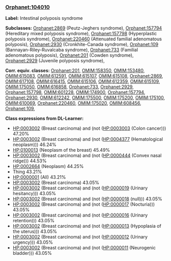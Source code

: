 
### [Orphanet:104010](http://www.orpha.net/ORDO/Orphanet_104010)
**Label:** Intestinal polyposis syndrome

**Subclasses:** [Orphanet:2869](http://www.orpha.net/ORDO/Orphanet_2869) (Peutz-Jeghers syndrome), [Orphanet:157794](http://www.orpha.net/ORDO/Orphanet_157794) (Hereditary mixed polyposis syndrome), [Orphanet:157798](http://www.orpha.net/ORDO/Orphanet_157798) (Hyperplastic polyposis syndrome), [Orphanet:220460](http://www.orpha.net/ORDO/Orphanet_220460) (Attenuated familial adenomatous polyposis), [Orphanet:2930](http://www.orpha.net/ORDO/Orphanet_2930) (Cronkhite-Canada syndrome), [Orphanet:109](http://www.orpha.net/ORDO/Orphanet_109) (Bannayan-Riley-Ruvalcaba syndrome), [Orphanet:733](http://www.orpha.net/ORDO/Orphanet_733) (Familial adenomatous polyposis), [Orphanet:201](http://www.orpha.net/ORDO/Orphanet_201) (Cowden syndrome), [Orphanet:2929](http://www.orpha.net/ORDO/Orphanet_2929) (Juvenile polyposis syndrome), 

**Corr. equiv. classes:** [Orphanet:201](http://www.orpha.net/ORDO/Orphanet_201), [OMIM:158350](http://purl.obolibrary.org/obo/OMIM_158350), [OMIM:153480](http://purl.obolibrary.org/obo/OMIM_153480), [OMIM:615083](http://purl.obolibrary.org/obo/OMIM_615083), [OMIM:612591](http://purl.obolibrary.org/obo/OMIM_612591), [OMIM:615107](http://purl.obolibrary.org/obo/OMIM_615107), [OMIM:615108](http://purl.obolibrary.org/obo/OMIM_615108), [Orphanet:2869](http://www.orpha.net/ORDO/Orphanet_2869), [OMIM:617108](http://purl.obolibrary.org/obo/OMIM_617108), [OMIM:616415](http://purl.obolibrary.org/obo/OMIM_616415), [OMIM:615106](http://purl.obolibrary.org/obo/OMIM_615106), [OMIM:612359](http://purl.obolibrary.org/obo/OMIM_612359), [OMIM:615109](http://purl.obolibrary.org/obo/OMIM_615109), [OMIM:175050](http://purl.obolibrary.org/obo/OMIM_175050), [OMIM:616858](http://purl.obolibrary.org/obo/OMIM_616858), [Orphanet:733](http://www.orpha.net/ORDO/Orphanet_733), [Orphanet:2929](http://www.orpha.net/ORDO/Orphanet_2929), [Orphanet:157798](http://www.orpha.net/ORDO/Orphanet_157798), [OMIM:601228](http://purl.obolibrary.org/obo/OMIM_601228), [OMIM:174900](http://purl.obolibrary.org/obo/OMIM_174900), [Orphanet:157794](http://www.orpha.net/ORDO/Orphanet_157794), [Orphanet:2930](http://www.orpha.net/ORDO/Orphanet_2930), [OMIM:612242](http://purl.obolibrary.org/obo/OMIM_612242), [OMIM:175500](http://purl.obolibrary.org/obo/OMIM_175500), [OMIM:175200](http://purl.obolibrary.org/obo/OMIM_175200), [OMIM:175100](http://purl.obolibrary.org/obo/OMIM_175100), [OMIM:610069](http://purl.obolibrary.org/obo/OMIM_610069), [Orphanet:220460](http://www.orpha.net/ORDO/Orphanet_220460), [OMIM:175020](http://purl.obolibrary.org/obo/OMIM_175020), [OMIM:608456](http://purl.obolibrary.org/obo/OMIM_608456), [Orphanet:109](http://www.orpha.net/ORDO/Orphanet_109), 

**Class expressions from DL-Learner:**

- [HP:0003002](http://purl.obolibrary.org/obo/HP_0003002) (Breast carcinoma) and (not ([HP:0003003](http://purl.obolibrary.org/obo/HP_0003003) (Colon cancer))) 47.20%
- [HP:0003002](http://purl.obolibrary.org/obo/HP_0003002) (Breast carcinoma) and (not ([HP:0004377](http://purl.obolibrary.org/obo/HP_0004377) (Hematological neoplasm))) 46.24%
- [HP:0100013](http://purl.obolibrary.org/obo/HP_0100013) (Neoplasm of the breast) 45.49%
- [HP:0003002](http://purl.obolibrary.org/obo/HP_0003002) (Breast carcinoma) and (not ([HP:0000444](http://purl.obolibrary.org/obo/HP_0000444) (Convex nasal ridge))) 44.53%
- [HP:0002664](http://purl.obolibrary.org/obo/HP_0002664) (Neoplasm) 44.25%
- Thing 43.21%
- [HP:0000001](http://purl.obolibrary.org/obo/HP_0000001) (All) 43.21%
- [HP:0003002](http://purl.obolibrary.org/obo/HP_0003002) (Breast carcinoma) 43.05%
- [HP:0003002](http://purl.obolibrary.org/obo/HP_0003002) (Breast carcinoma) and (not ([HP:0000019](http://purl.obolibrary.org/obo/HP_0000019) (Urinary hesitancy))) 43.05%
- [HP:0003002](http://purl.obolibrary.org/obo/HP_0003002) (Breast carcinoma) and (not ([HP:0000018](http://purl.obolibrary.org/obo/HP_0000018) (null))) 43.05%
- [HP:0003002](http://purl.obolibrary.org/obo/HP_0003002) (Breast carcinoma) and (not ([HP:0000017](http://purl.obolibrary.org/obo/HP_0000017) (Nocturia))) 43.05%
- [HP:0003002](http://purl.obolibrary.org/obo/HP_0003002) (Breast carcinoma) and (not ([HP:0000016](http://purl.obolibrary.org/obo/HP_0000016) (Urinary retention))) 43.05%
- [HP:0003002](http://purl.obolibrary.org/obo/HP_0003002) (Breast carcinoma) and (not ([HP:0000013](http://purl.obolibrary.org/obo/HP_0000013) (Hypoplasia of the uterus))) 43.05%
- [HP:0003002](http://purl.obolibrary.org/obo/HP_0003002) (Breast carcinoma) and (not ([HP:0000012](http://purl.obolibrary.org/obo/HP_0000012) (Urinary urgency))) 43.05%
- [HP:0003002](http://purl.obolibrary.org/obo/HP_0003002) (Breast carcinoma) and (not ([HP:0000011](http://purl.obolibrary.org/obo/HP_0000011) (Neurogenic bladder))) 43.05%


